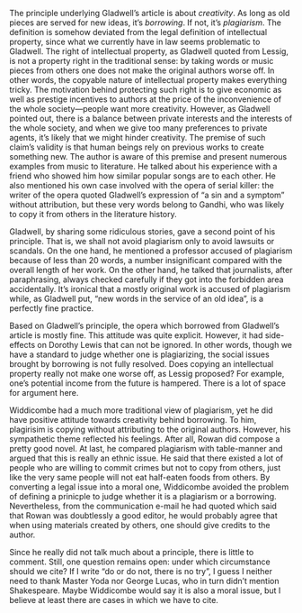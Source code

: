 The principle underlying Gladwell’s article is about *creativity*. As long as old pieces are served for new ideas, it’s *borrowing*. If not, it’s *plagiarism*. The definition is somehow deviated from the legal definition of intellectual property, since what we currently have in law seems problematic to Gladwell. The right of intellectual property, as Gladwell quoted from Lessig, is not a property right in the traditional sense: by taking words or music pieces from others one does not make the original authors worse off. In other words, the copyable nature of intellectual property makes everything tricky. The motivation behind protecting such right is to give economic as well as prestige incentives to authors at the price of the inconvenience of the whole society—people want more creativity. However, as Gladwell pointed out, there is a balance between private interests and the interests of the whole society, and when we give too many preferences to private agents, it’s likely that we might hinder creativity. The premise of such claim’s validity is that human beings rely on previous works to create something new. The author is aware of this premise and present numerous examples from music to literature. He talked about his experience with a friend who showed him how similar popular songs are to each other. He also mentioned his own case involved with the opera of serial killer: the writer of the opera quoted Gladwell’s expression of “a sin and a symptom” without attribution, but these very words belong to Gandhi, who was likely to copy it from others in the literature history.

Gladwell, by sharing some ridiculous stories, gave a second point of his principle. That is, we shall not avoid plagiarism only to avoid lawsuits or scandals. On the one hand, he mentioned a professor accused of plagiarism because of less than 20 words, a number insignificant compared with the overall length of her work. On the other hand, he talked that journalists, after paraphrasing, always checked carefully if they got into the forbidden area accidentally. It’s ironical that a mostly original work is accused of plagiarism while, as Gladwell put, “new words in the service of an old idea”, is a perfectly fine practice.

Based on Gladwell’s principle, the opera which borrowed from Gladwell’s article is mostly fine. This attitude was quite explicit. However, it had side-effects on Dorothy Lewis that can not be ignored. In other words, though we have a standard to judge whether one is plagiarizing, the social issues brought by borrowing is not fully resolved. Does copying an intellectual property really not make one worse off, as Lessig proposed? For example, one’s potential income from the future is hampered. There is a lot of space for argument here.

Widdicombe had a much more traditional view of plagiarism, yet he did have positive attitude towards creativity behind borrowing. To him, plagirisim is copying without attributing to the original authors. However, his sympathetic theme reflected his feelings. After all, Rowan did compose a pretty good novel. At last, he compared plagiarism with table-manner and argued that this is really an ethnic issue. He said that there existed a lot of people who are willing to commit crimes but not to copy from others, just like the very same people will not eat half-eaten foods from others. By converting a legal issue into a moral one, Widdicombe avoided the problem of defining a prinicple to judge whether it is a plagiarism or a borrowing. Nevertheless, from the communication e-mail he had quoted which said that Rowan was doubtlessly a good editor, he would probably agree that when using materials created by others, one should give credits to the author.

Since he really did not talk much about a principle, there is little to comment. Still, one question remains open: under which circumstance should we cite? If I write “do or do not, there is no try”, I guess I neither need to thank Master Yoda nor George Lucas, who in turn didn’t mention Shakespeare. Maybe Widdicombe would say it is also a moral issue, but I believe at least there are cases in which we have to cite.